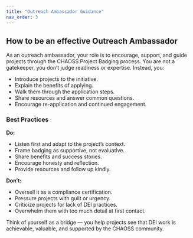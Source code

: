 ```yaml
---
title: "Outreach Ambassador Guidance"
nav_order: 3
---
```


## How to be an effective Outreach Ambassador
As an outreach ambassador, your role is to encourage, support, and guide projects through the CHAOSS Project Badging process. You are not a gatekeeper, you don’t judge readiness or expertise. Instead, you:

- Introduce projects to the initiative.  
- Explain the benefits of applying.  
- Walk them through the application steps.  
- Share resources and answer common questions.  
- Encourage re-application and continued engagement.  

### Best Practices

**Do:**  
- Listen first and adapt to the project’s context.  
- Frame badging as supportive, not evaluative.  
- Share benefits and success stories.  
- Encourage honesty and reflection.  
- Provide resources and follow up kindly.  

**Don’t:**  
- Oversell it as a compliance certification.  
- Pressure projects with guilt or urgency.  
- Criticize projects for lack of DEI practices.  
- Overwhelm them with too much detail at first contact.  

Think of yourself as a bridge — you help projects see that DEI work is achievable, valuable, and supported by the CHAOSS community.
